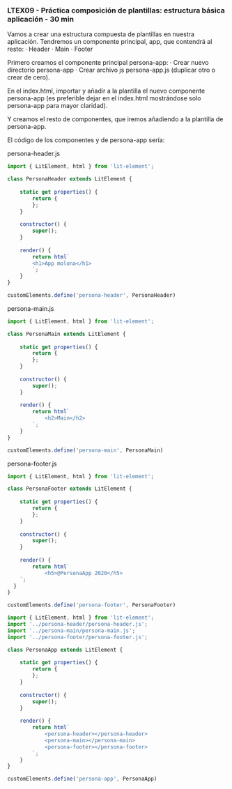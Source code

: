 ### LTEX09 - Práctica composición de plantillas: estructura básica aplicación - 30 min 

Vamos a crear una estructura compuesta de plantillas 
en nuestra aplicación. Tendremos un componente principal, app, 
que contendrá al resto:
	· Header
	· Main
	· Footer
	
Primero creamos el componente principal persona-app:
· Crear nuevo directorio persona-app
· Crear archivo js persona-app.js (duplicar otro o crear de cero).

En el index.html, importar y añadir a la plantilla el nuevo componente 
	persona-app (es preferible dejar en el index.html mostrándose 
	solo persona-app para mayor claridad).

Y creamos el resto de componentes, que iremos añadiendo a 
	la plantilla de persona-app.

El código de los componentes y de persona-app sería:


persona-header.js

```javascript
import { LitElement, html } from 'lit-element';

class PersonaHeader extends LitElement {
	
	static get properties() {
		return {			
		};
	}
	
	constructor() {
		super();			
	}
	
	render() {
		return html`
		<h1>App molona</h1>
		`;
	}    
}

customElements.define('persona-header', PersonaHeader)
```

persona-main.js

```javascript
import { LitElement, html } from 'lit-element';

class PersonaMain extends LitElement {
	
	static get properties() {
		return {			
		};
	}
	
	constructor() {
		super();			
	}
	
	render() {
		return html`
			<h2>Main</h2>
		`;
	}    
}

customElements.define('persona-main', PersonaMain)
```

persona-footer.js

```javascript
import { LitElement, html } from 'lit-element';

class PersonaFooter extends LitElement {
	
	static get properties() {
		return {			
		};
	}
	
	constructor() {
		super();			
	}
	
	render() {
		return html`
			<h5>@PersonaApp 2020</h5>
	`;
  }    
}

customElements.define('persona-footer', PersonaFooter)
```

```javascript
import { LitElement, html } from 'lit-element';
import '../persona-header/persona-header.js';
import '../persona-main/persona-main.js';
import '../persona-footer/persona-footer.js';

class PersonaApp extends LitElement {
	
	static get properties() {
		return {			
		};
	}
	
	constructor() {
		super();			
	}
	
	render() {
		return html`
			<persona-header></persona-header>
			<persona-main></persona-main>
			<persona-footer></persona-footer>
		`;
	}    
}

customElements.define('persona-app', PersonaApp)
```
